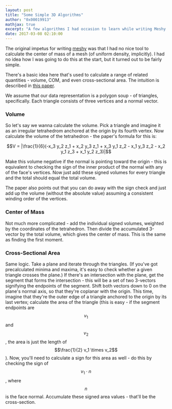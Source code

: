```yaml
---
layout: post
title: "Some Simple 3D Algorithms"
author: "0x00019913"
mathjax: true
excerpt: "A few algorithms I had occasion to learn while writing Meshy."
date: 2017-03-08 02:10:00
---
```


The original impetus for writing <a href="https://0x00019913.github.io/meshy/">meshy</a> was that I had no nice tool to calculate the center of mass of a mesh (of uniform density, implicitly). I had no idea how I was going to do this at the start, but it turned out to be fairly simple.

There's a basic idea here that's used to calculate a range of related quantities - volume, COM, and even cross-sectional area. The intuition is described in <a href="http://chenlab.ece.cornell.edu/Publication/Cha/icip01_Cha.pdf">this paper</a>.

We assume that our data representation is a polygon soup - of triangles, specifically. Each triangle consists of three vertices and a normal vector.

### Volume

So let's say we wanna calculate the volume. Pick a triangle and imagine it as an irregular tetrahedrom anchored at the origin by its fourth vertex. Now calculate the volume of the tetrahedron - the paper's formula for this is:

$$V = |\frac{1}{6}(-x_3 y_2 z_1 + x_2 y_3 z_1 + x_3 y_1 z_2 - x_1 y_3 z_2 - x_2 y_1 z_3 + x_1 y_2 z_3)|$$

Make this volume negative if the normal is pointing toward the origin - this is equivalent to checking the sign of the inner product of the normal with any of the face's vertices. Now just add these signed volumes for every triangle and the total should equal the total volume.

The paper also points out that you can do away with the sign check and just add up the volume (without the absolute value) assuming a consistent winding order of the vertices.

### Center of Mass

Not much more complicated - add the individual signed volumes, weighted by the coordinates of the tetrahedron. Then divide the accumulated 3-vector by the total volume, which gives the center of mass. This is the same as finding the first moment.

### Cross-Sectional Area

Same logic. Take a plane and iterate through the triangles. (If you've got precalculated minima and maxima, it's easy to check whether a given triangle crosses the plane.) If there's an intersection with the plane, get the segment that forms the intersection - this will be a set of two 3-vectors signifying the endpoints of the segment. Shift both vectors down to 0 on the plane's normal axis, so that they're coplanar with the origin. This time, imagine that they're the outer edge of a triangle anchored to the origin by its last vertex; calculate the area of the triangle (this is easy - if the segment endpoints are $$v_1$$ and $$v_2$$, the area is just the length of $$\frac{1}{2} v_1 \times v_2$$). Now, you'll need to calculate a sign for this area as well - do this by checking the sign of $$v_1 \cdot n$$, where $$n$$ is the face normal. Accumulate these signed area values - that'll be the cross-section.

